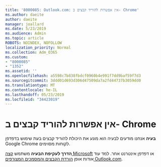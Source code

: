 ```yaml
---
title: '8000085: Outlook.com: אין אפשרות להוריד קבצים ב- Chrome'
ms.author: daeite
author: daeite
manager: joallard
ms.date: 5/23/2019
ms.audience: Admin
ms.topic: article
ROBOTS: NOINDEX, NOFOLLOW
localization_priority: Normal
ms.collection: Adm_O365
ms.custom:
- "8000085"
- "1352"
ms.assetid: ''
ms.openlocfilehash: a5598c7b838fbdcf0960b4e991f7dd9baf59f7d3
ms.sourcegitcommit: 3ddd01d693d306d47509da7a2fd44737b3059dd0
ms.translationtype: MT
ms.contentlocale: he-IL
ms.lasthandoff: 05/23/2019
ms.locfileid: "34423019"
---
```

# <a name="cant-download-files-in-chrome"></a>אין אפשרות להוריד קבצים ב- Chrome

**בעיה** אנחנו מודעים לבעיה הוא מונע את היכולת להוריד קבצים בעת שימוש בדפדפן Google Chrome לקוחות מסוימים. 

**הדרך לעקיפת הבעיה** משתמש [קצה Microsoft](https://www.microsoft.com/en-gb/windows/microsoft-edge) או דפדפן אינטרנט אחר.
למד עוד אודות אופן [הורדת הקבצים והמסמכים המצורפים Outlook.com](https://support.office.com/article/8d7c1ea7-4e5f-44ce-bb6e-c5fcc92ba9ab).

